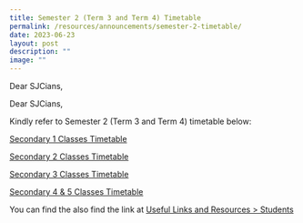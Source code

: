 ```yaml
---
title: Semester 2 (Term 3 and Term 4) Timetable
permalink: /resources/announcements/semester-2-timetable/
date: 2023-06-23
layout: post
description: ""
image: ""
---
```

Dear SJCians,

Dear SJCians,

Kindly refer to Semester 2 (Term 3 and Term 4) timetable below:

[Secondary 1 Classes Timetable](/files/Useful%20Links/Students/Timetables/sec%201%20sem%202%20tt%202023.pdf)

[Secondary 2 Classes Timetable](/files/Useful%20Links/Students/Timetables/sec%202%20sem%202%20tt%202023.pdf)

[Secondary 3 Classes Timetable](/files/Useful%20Links/Students/Timetables/sec%203%20sem%202%20tt%202023.pdf)

[Secondary 4 & 5 Classes Timetable](/files/Useful%20Links/Students/Timetables/sec%204&5%20sem%202%20tt%202023.pdf)

You can find the also find the link at  [Useful Links and Resources > Students](https://www.chijstjosephsconvent.moe.edu.sg/useful-links/students/)